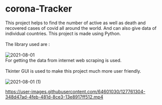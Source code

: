 # corona-Tracker
This project helps to find the number of active as well as death and recovered cases of covid all around the world. And can also give data of individual countries.
This project is made using Python.</br></br>
The library used are :</br></br>
![2021-08-01](https://user-images.githubusercontent.com/64601030/127761037-b2624f41-72d8-4f11-85ce-e00f8c528a44.png)</br>
For getting the data from internet web scraping is used.</br></br>
Tkinter GUI is used to make this project much more user friendly.</br></br>
![2021-08-01 (1)](https://user-images.githubusercontent.com/64601030/127761171-d9bd4afa-3254-46ce-be00-2c31b182919e.png)</br>


https://user-images.githubusercontent.com/64601030/127761304-348d47ad-4feb-481d-8ce3-13e8917ff512.mp4




